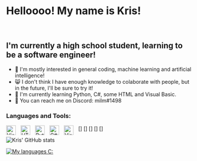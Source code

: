 # Helloooo! My name is Kris! 
<br />

## I'm currently a high school student, learning to be a software engineer!

-  🎃  I'm mostly interested in general coding, machine learning and artificial intelligence!
-  😸  I don't think I have enough knowledge to colaborate with people, but in the future, I'll be sure to try it!
-  🤖  I'm currently learning Python, C#, some HTML and Visual Basic.
-  🥰  You can reach me on Discord: milm#1498

### Languages and Tools:

[<img align="left" alt="Visual Studio Code" width="26px" src="https://cdn.jsdelivr.net/gh/devicons/devicon/icons/vscode/vscode-original.svg" style="padding-right:10px;" />]
[<img align="left" alt="HTML5" width="26px" src="https://cdn.jsdelivr.net/gh/devicons/devicon/icons/html5/html5-original.svg" style="padding-right:10px;" />]
[<img align="left" alt="Python" width="26px" src="https://cdn.jsdelivr.net/gh/devicons/devicon/icons/python/python-original.svg" style="padding-right:10px;" />]
[<img align="left" alt="C#" width="26px" src="https://cdn.jsdelivr.net/gh/devicons/devicon/icons/csharp/csharp-original.svg" style="padding-right:10px;" />]
[<img align="left" alt="Visual Basic" width="26px" src="https://1000logos.net/wp-content/uploads/2020/08/Visual-Studio-Logo.png" style="padding-right:10px;" />]
<br />

![Kris' GitHub stats](https://github-readme-stats.vercel.app/api?username=mmiillmm&show_icons=true&theme=tokyonight)
<br />

[![My languages C:](https://github-readme-stats.vercel.app/api/top-langs/?username=anuraghazra&layout=compact)](https://github.com/mmiillmm/github-readme-stats)

